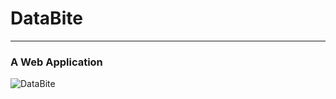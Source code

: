 # DataBite
---
### A Web Application

![DataBite](http://rohithvutnoor.com/images/project/DataBite.png)
